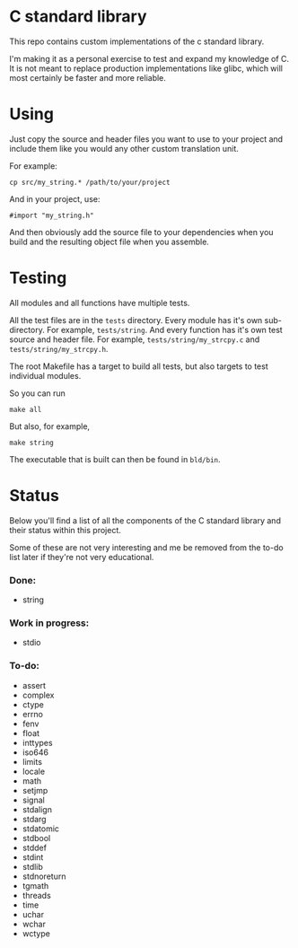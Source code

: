 # C standard library

This repo contains custom implementations of the c standard library.

I'm making it as a personal exercise to test and expand my knowledge of C. It is not meant to replace production implementations like glibc, which will most certainly be faster and more reliable.

# Using
Just copy the source and header files you want to use to your project and include them like you would any other custom translation unit. 

For example:
```
cp src/my_string.* /path/to/your/project
```
And in your project, use:
```
#import "my_string.h"
```
And then obviously add the source file to your dependencies when you build and the resulting object file when you assemble. 

# Testing
All modules and all functions have multiple tests. 

All the test files are in the `tests` directory. Every module has it's own sub-directory. For example, `tests/string`. And every function has it's own test source and header file. For example, `tests/string/my_strcpy.c` and `tests/string/my_strcpy.h`.

The root Makefile has a target to build all tests, but also targets to test individual modules. 

So you can run
```
make all
```
But also, for example, 
```
make string
```
The executable that is built can then be found in `bld/bin`. 

# Status

Below you'll find a list of all the components of the C standard library and their status within
this project.

Some of these are not very interesting and me be removed from the to-do list later if they're not
very educational.

### Done:
- string

### Work in progress:
- stdio

### To-do:
- assert
- complex
- ctype
- errno
- fenv
- float
- inttypes
- iso646
- limits
- locale
- math
- setjmp
- signal
- stdalign
- stdarg
- stdatomic
- stdbool
- stddef
- stdint
- stdlib
- stdnoreturn
- tgmath
- threads
- time
- uchar
- wchar
- wctype
